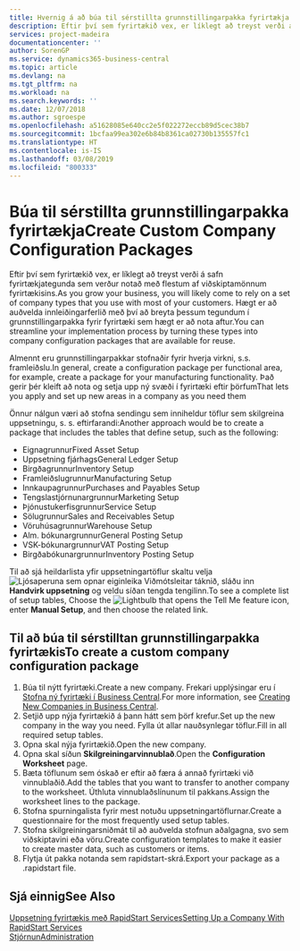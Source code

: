```yaml
---
title: Hvernig á að búa til sérstillta grunnstillingarpakka fyrirtækja | Microsoft Docs
description: Eftir því sem fyrirtækið vex, er líklegt að treyst verði á safn fyrirtækjategunda sem verður notað með flestum af viðskiptamönnum fyrirtækisins. Hægt er að auðvelda innleiðingarferlið með því að breyta þessum tegundum í grunnstillingarpakka fyrir fyrirtæki sem hægt er að nota aftur.
services: project-madeira
documentationcenter: ''
author: SorenGP
ms.service: dynamics365-business-central
ms.topic: article
ms.devlang: na
ms.tgt_pltfrm: na
ms.workload: na
ms.search.keywords: ''
ms.date: 12/07/2018
ms.author: sgroespe
ms.openlocfilehash: a51628085e640cc2e5f022272eccb89d5cec38b7
ms.sourcegitcommit: 1bcfaa99ea302e6b84b8361ca02730b135557fc1
ms.translationtype: HT
ms.contentlocale: is-IS
ms.lasthandoff: 03/08/2019
ms.locfileid: "800333"
---
```

# <a name="create-custom-company-configuration-packages"></a><span data-ttu-id="39058-104">Búa til sérstillta grunnstillingarpakka fyrirtækja</span><span class="sxs-lookup"><span data-stu-id="39058-104">Create Custom Company Configuration Packages</span></span>
<span data-ttu-id="39058-105">Eftir því sem fyrirtækið vex, er líklegt að treyst verði á safn fyrirtækjategunda sem verður notað með flestum af viðskiptamönnum fyrirtækisins.</span><span class="sxs-lookup"><span data-stu-id="39058-105">As you grow your business, you will likely come to rely on a set of company types that you use with most of your customers.</span></span> <span data-ttu-id="39058-106">Hægt er að auðvelda innleiðingarferlið með því að breyta þessum tegundum í grunnstillingarpakka fyrir fyrirtæki sem hægt er að nota aftur.</span><span class="sxs-lookup"><span data-stu-id="39058-106">You can streamline your implementation process by turning these types into company configuration packages that are available for reuse.</span></span>  

<span data-ttu-id="39058-107">Almennt eru grunnstillingarpakkar stofnaðir fyrir hverja virkni, s.s. framleiðslu.</span><span class="sxs-lookup"><span data-stu-id="39058-107">In general, create a configuration package per functional area, for example, create a package for your manufacturing functionality.</span></span> <span data-ttu-id="39058-108">Það gerir þér kleift að nota og setja upp ný svæði í fyrirtæki eftir þörfum</span><span class="sxs-lookup"><span data-stu-id="39058-108">That lets you apply and set up new areas in a company as you need them</span></span>  

<span data-ttu-id="39058-109">Önnur nálgun væri að stofna sendingu sem inniheldur töflur sem skilgreina uppsetningu, s. s. eftirfarandi:</span><span class="sxs-lookup"><span data-stu-id="39058-109">Another approach would be to create a package that includes the tables that define setup, such as the following:</span></span>  

-   <span data-ttu-id="39058-110">Eignagrunnur</span><span class="sxs-lookup"><span data-stu-id="39058-110">Fixed Asset Setup</span></span>  
-   <span data-ttu-id="39058-111">Uppsetning fjárhags</span><span class="sxs-lookup"><span data-stu-id="39058-111">General Ledger Setup</span></span>  
-   <span data-ttu-id="39058-112">Birgðagrunnur</span><span class="sxs-lookup"><span data-stu-id="39058-112">Inventory Setup</span></span>  
-   <span data-ttu-id="39058-113">Framleiðslugrunnur</span><span class="sxs-lookup"><span data-stu-id="39058-113">Manufacturing Setup</span></span>  
-   <span data-ttu-id="39058-114">Innkaupagrunnur</span><span class="sxs-lookup"><span data-stu-id="39058-114">Purchases and Payables Setup</span></span>  
-   <span data-ttu-id="39058-115">Tengslastjórnunargrunnur</span><span class="sxs-lookup"><span data-stu-id="39058-115">Marketing Setup</span></span>  
-   <span data-ttu-id="39058-116">Þjónustukerfisgrunnur</span><span class="sxs-lookup"><span data-stu-id="39058-116">Service Setup</span></span>  
-   <span data-ttu-id="39058-117">Sölugrunnur</span><span class="sxs-lookup"><span data-stu-id="39058-117">Sales and Receivables Setup</span></span>  
-   <span data-ttu-id="39058-118">Vöruhúsagrunnur</span><span class="sxs-lookup"><span data-stu-id="39058-118">Warehouse Setup</span></span>  
-   <span data-ttu-id="39058-119">Alm. bókunargrunnur</span><span class="sxs-lookup"><span data-stu-id="39058-119">General Posting Setup</span></span>  
-   <span data-ttu-id="39058-120">VSK-bókunargrunnur</span><span class="sxs-lookup"><span data-stu-id="39058-120">VAT Posting Setup</span></span>  
-   <span data-ttu-id="39058-121">Birgðabókunargrunnur</span><span class="sxs-lookup"><span data-stu-id="39058-121">Inventory Posting Setup</span></span>  

<span data-ttu-id="39058-122">Til að sjá heildarlista yfir uppsetningartöflur skaltu velja ![Ljósaperuna sem opnar eiginleika Viðmótsleitar](media/ui-search/search_small.png "Segðu mér hvað þú vilt gera") táknið, sláðu inn **Handvirk uppsetning** og veldu síðan tengda tengilinn.</span><span class="sxs-lookup"><span data-stu-id="39058-122">To see a complete list of setup tables, Choose the ![Lightbulb that opens the Tell Me feature](media/ui-search/search_small.png "Tell me what you want to do") icon, enter **Manual Setup**, and then choose the related link.</span></span>  

## <a name="to-create-a-custom-company-configuration-package"></a><span data-ttu-id="39058-123">Til að búa til sérstilltan grunnstillingarpakka fyrirtækis</span><span class="sxs-lookup"><span data-stu-id="39058-123">To create a custom company configuration package</span></span>  
1.  <span data-ttu-id="39058-124">Búa til nýtt fyrirtæki.</span><span class="sxs-lookup"><span data-stu-id="39058-124">Create a new company.</span></span> <span data-ttu-id="39058-125">Frekari upplýsingar eru í [Stofna ný fyrirtæki í Business Central](about-new-company.md).</span><span class="sxs-lookup"><span data-stu-id="39058-125">For more information, see [Creating New Companies in Business Central](about-new-company.md).</span></span>  
3.  <span data-ttu-id="39058-126">Setjið upp nýja fyrirtækið á þann hátt sem þörf krefur.</span><span class="sxs-lookup"><span data-stu-id="39058-126">Set up the new company in the way you need.</span></span> <span data-ttu-id="39058-127">Fylla út allar nauðsynlegar töflur.</span><span class="sxs-lookup"><span data-stu-id="39058-127">Fill in all required setup tables.</span></span>  
4.  <span data-ttu-id="39058-128">Opna skal nýja fyrirtækið.</span><span class="sxs-lookup"><span data-stu-id="39058-128">Open the new company.</span></span>
5. <span data-ttu-id="39058-129">Opna skal síðun **Skilgreiningarvinnublað**.</span><span class="sxs-lookup"><span data-stu-id="39058-129">Open the **Configuration Worksheet** page.</span></span>  
6.  <span data-ttu-id="39058-130">Bæta töflunum sem óskað er eftir að færa á annað fyrirtæki við vinnublaðið.</span><span class="sxs-lookup"><span data-stu-id="39058-130">Add the tables that you want to transfer to another company to the worksheet.</span></span> <span data-ttu-id="39058-131">Úthluta vinnublaðslínunum til pakkans.</span><span class="sxs-lookup"><span data-stu-id="39058-131">Assign the worksheet lines to the package.</span></span>  
7.  <span data-ttu-id="39058-132">Stofna spurningalista fyrir mest notuðu uppsetningartöflurnar.</span><span class="sxs-lookup"><span data-stu-id="39058-132">Create a questionnaire for the most frequently used setup tables.</span></span>  
8.  <span data-ttu-id="39058-133">Stofna skilgreiningarsniðmát til að auðvelda stofnun aðalgagna, svo sem viðskiptavini eða vöru.</span><span class="sxs-lookup"><span data-stu-id="39058-133">Create configuration templates to make it easier to create master data, such as customers or items.</span></span>  
9.  <span data-ttu-id="39058-134">Flytja út pakka notanda sem rapidstart-skrá.</span><span class="sxs-lookup"><span data-stu-id="39058-134">Export your package as a .rapidstart file.</span></span>  

## <a name="see-also"></a><span data-ttu-id="39058-135">Sjá einnig</span><span class="sxs-lookup"><span data-stu-id="39058-135">See Also</span></span>  
[<span data-ttu-id="39058-136">Uppsetning fyrirtækis með RapidStart Services</span><span class="sxs-lookup"><span data-stu-id="39058-136">Setting Up a Company With RapidStart Services</span></span>](admin-set-up-a-company-with-rapidstart.md)  
[<span data-ttu-id="39058-137">Stjórnun</span><span class="sxs-lookup"><span data-stu-id="39058-137">Administration</span></span>](admin-setup-and-administration.md)
